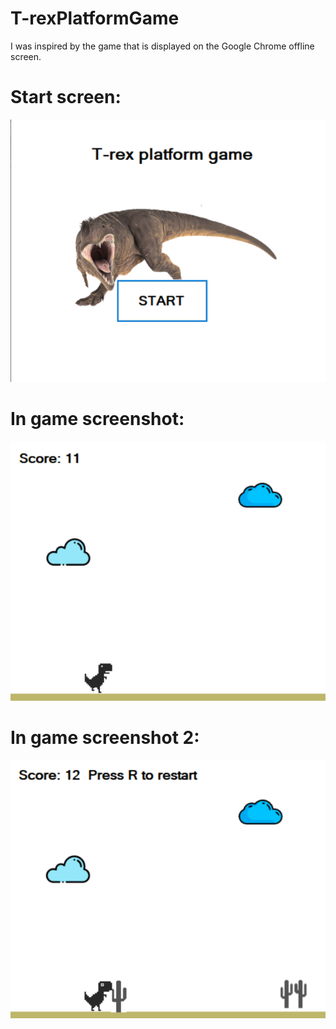 # T-rexPlatformGame

I was inspired by the game that is displayed on the Google Chrome offline screen.

# Start screen:
![Start screen](/Screenshots/slika1.png)
# In game screenshot:
![In game](/Screenshots/slika2.png)
# In game screenshot 2:
![In game 2](/Screenshots/slika3.png)
